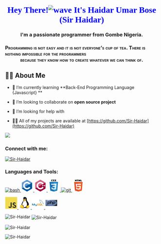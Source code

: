 

<h1 align="center" style="font-family:Arial Narrow; color:blue;">Hey There!<img alt="wave" src="https://emojis.slackmojis.com/emojis/images/1588177020/8809/wave_hello.gif?1588177020" width="35"> It's Haidar Umar Bose (Sir Haidar)  </h1>
<h3 align="center">I'm a passionate programmer from Gombe Nigeria.</h3>
<h3 style="font-variant:small-caps;">Programming is not easy and it is not everyone’s cup of tea. There is nothing impossible for the programmers <br><center> because they know how to create whatever we can think of.</center>

</h3>

## 🙋‍♂️ About Me

- 🌱 I’m currently learning **Back-End Programming Language {Javascript} **

- 👯 I’m looking to collaborate on **open source project**

- 🤝 I’m looking for help with 

- 👨‍💻 All of my projects are available at [https://github.com/Sir-Haidar](https://github.com/Sir-Haidar)

![](https://activity-graph.herokuapp.com/graph?username=Sir-Haidar&theme=react-dark&hide_border=true&area=true)
<h3 align="left">Connect with me:</h3>
<p align="left"> <a href="https://github.com/ryo-ma/github-profile-trophy"><img src="https://github-profile-trophy.vercel.app/?username=Sir-Haidar" alt="Sir-Haidar" /></a> </p>
<!-- end -->
<h3 align="left">Languages and Tools:</h3>
<p align="left">
<!--  <a href="https://developer.android.com" target="_blank"> <img src="https://raw.githubusercontent.com/devicons/devicon/master/icons/android/android-original-wordmark.svg" alt="android" width="40" height="40"/> </a>  -->
<a href="https://www.gnu.org/software/bash/" target="_blank"> <img src="https://www.vectorlogo.zone/logos/gnu_bash/gnu_bash-icon.svg" alt="bash" width="40" height="40"/> </a> 
<a href="https://www.cprogramming.com/" target="_blank"> <img src="https://raw.githubusercontent.com/devicons/devicon/master/icons/c/c-original.svg" alt="c" width="40" height="40"/> </a> 
<a href="https://www.w3schools.com/cpp/" target="_blank"> <img src="https://raw.githubusercontent.com/devicons/devicon/master/icons/cplusplus/cplusplus-original.svg" alt="cplusplus" width="40" height="40"/> </a> 
<a href="https://www.w3schools.com/css/" target="_blank"> <img src="https://raw.githubusercontent.com/devicons/devicon/master/icons/css3/css3-original-wordmark.svg" alt="css3" width="40" height="40"/> </a> 
<a href="https://git-scm.com/" target="_blank"> <img src="https://www.vectorlogo.zone/logos/git-scm/git-scm-icon.svg" alt="git" width="40" height="40"/> </a>
<a href="https://www.w3.org/html/" target="_blank"> <img src="https://raw.githubusercontent.com/devicons/devicon/master/icons/html5/html5-original-wordmark.svg" alt="html5" width="40" height="40"/> </a> 
 
<!--  <a href="https://www.java.com" target="_blank"> <img src="https://raw.githubusercontent.com/devicons/devicon/master/icons/java/java-original.svg" alt="java" width="40" height="40"/> </a> -->
 
 <a href="https://developer.mozilla.org/en-US/docs/Web/JavaScript" target="_blank"> <img src="https://raw.githubusercontent.com/devicons/devicon/master/icons/javascript/javascript-original.svg" alt="javascript" width="40" height="40"/> </a>  <a href="https://www.linux.org/" target="_blank"> <img src="https://raw.githubusercontent.com/devicons/devicon/master/icons/linux/linux-original.svg" alt="linux" width="40" height="40"/> </a> 
 <a href="https://www.mysql.com/" target="_blank"> <img src="https://raw.githubusercontent.com/devicons/devicon/master/icons/mysql/mysql-original-wordmark.svg" alt="mysql" width="40" height="40"/> </a> 
<a href="https://www.php.net" target="_blank"> <img src="https://raw.githubusercontent.com/devicons/devicon/master/icons/php/php-original.svg" alt="php" width="40" height="40"/> </a>



<p><img align="left" src="https://github-readme-stats.vercel.app/api/top-langs?username=Sir-Haidar&show_icons=true&locale=en&layout=compact" alt="Sir-Haidar" /></p>

<p>&nbsp;<img align="center" src="https://github-readme-stats.vercel.app/api?username=Sir-Haidar&show_icons=true&locale=en" alt="Sir-Haidar" /></p>

<p><img align="center" src="https://github-readme-streak-stats.herokuapp.com/?user=Sir-Haidar&" alt="Sir-Haidar" /></p>
<p align="left"> <img src="https://komarev.com/ghpvc/?username=Sir-Haidar&label=Profile%20views&color=0e75b6&style=flat" alt="Sir-Haidar" /></p>

